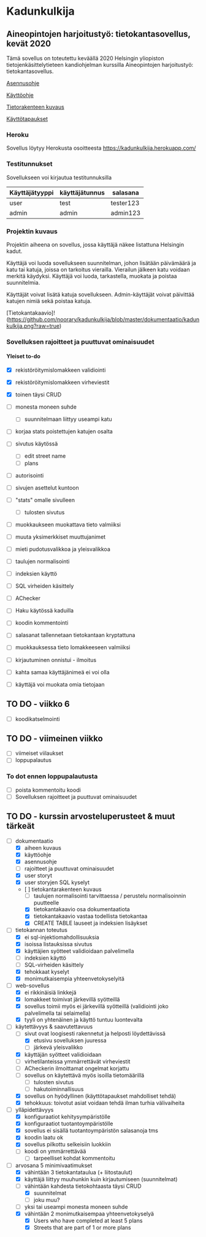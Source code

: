 # Kadunkulkija

## Aineopintojen harjoitustyö: tietokantasovellus, kevät 2020

Tämä sovellus on toteutettu keväällä 2020 Helsingin yliopiston
tietojenkäsittelytieteen kandiohjelman kurssilla Aineopintojen harjoitustyö:
tietokantasovellus.

[Asennusohje](https://github.com/noorary/kadunkulkija/blob/master/dokumentaatio/asennusohje.md)

[Käyttöohje](https://github.com/noorary/kadunkulkija/blob/master/dokumentaatio/kayttoohje.md)

[Tietorakenteen kuvaus](https://github.com/noorary/kadunkulkija/blob/master/dokumentaatio/kadunkulkija.png)

[Käyttötapaukset](https://github.com/noorarytila/kadunkulkija/blob/master/dokumentaatio/kayttotapaukset.md)

### Heroku

Sovellus löytyy Herokusta osoitteesta https://kadunkulkija.herokuapp.com/

### Testitunnukset

Sovellukseen voi kirjautua testitunnuksilla

Käyttäjätyyppi | käyttäjätunnus | salasana
-------------- | -------------- | --------
user           | test           | tester123
admin          | admin          | admin123

### Projektin kuvaus

Projektin aiheena on sovellus, jossa käyttäjä näkee listattuna Helsingin kadut.

Käyttäjä voi luoda sovellukseen suunnitelman, johon lisätään päivämäärä ja katu tai katuja, joissa on tarkoitus vierailla.
Vierailun jälkeen katu voidaan merkitä käydyksi. Käyttäjä voi luoda, tarkastella, muokata ja 
poistaa suunnitelmia. 

Käyttäjät voivat lisätä katuja sovellukseen. Admin-käyttäjät voivat päivittää katujen nimiä sekä poistaa katuja.  

[Tietokantakaavio]!(https://github.com/noorary/kadunkulkija/blob/master/dokumentaatio/kadunkulkija.png?raw=true)

### Sovelluksen rajoitteet ja puuttuvat ominaisuudet

#### Yleiset to-do

- [x] rekistöröitymislomakkeen validiointi
- [x] rekistöröitymislomakkeen virheviestit
- [x] toinen täysi CRUD
- [ ] monesta moneen suhde
    - [ ] suunnitelmaan liittyy useampi katu
- [ ] korjaa stats poistettujen katujen osalta



- [ ] sivutus käytössä
     - [ ] edit street name
     - [ ] plans

- [ ] autorisointi

- [ ] sivujen asettelut kuntoon

- [ ] "stats" omalle sivulleen 
    - [ ] tulosten sivutus

- [ ] muokkaukseen muokattava tieto valmiiksi
- [ ] muuta yksimerkkiset muuttujanimet
- [ ] mieti pudotusvalikkoa ja yleisvalikkoa

- [ ] taulujen normalisointi
- [ ] indeksien käyttö
- [ ] SQL virheiden käsittely

- [ ] AChecker
- [ ] Haku käytössä kaduilla

- [ ] koodin kommentointi

- [ ] salasanat tallennetaan tietokantaan kryptattuna
- [ ] muokkauksessa tieto lomakkeeseen valmiiksi

- [ ] kirjautuminen onnistui - ilmoitus
- [ ] kahta samaa käyttäjänimeä ei voi olla
- [ ] käyttäjä voi muokata omia tietojaan

## TO DO - viikko 6

- [ ] koodikatselmointi

## TO DO - viimeinen viikko

- [ ] viimeiset viilaukset
- [ ] loppupalautus

### To dot ennen loppupalautusta

- [ ] poista kommentoitu koodi
- [ ] Sovelluksen rajoitteet ja puuttuvat ominaisuudet

## TO DO - kurssin arvosteluperusteet & muut tärkeät


- [ ] dokumentaatio
    - [x] aiheen kuvaus
    - [x] käyttöohje
    - [x] asennusohje
    - [ ] rajoitteet ja puuttuvat ominaisuudet
    - [x] user storyt
    - [x] user storyjen SQL kyselyt
    - [ ] tietokantarakenteen kuvaus
        - [ ] taulujen normalisointi tarvittaessa / perustelu normalisoinnin puutteelle
        - [x] tietokantakaavio osa dokumentaatiota
        - [x] tietokantakaavio vastaa todellista tietokantaa
        - [x] CREATE TABLE lauseet ja indeksien lisäykset

- [ ] tietokannan toteutus
    - [x] ei sql-injektiomahdollisuuksia
    - [x] isoissa listauksissa sivutus
    - [x] käyttäjien syötteet validioidaan palvelimella
    - [ ] indeksien käyttö
    - [ ] SQL-virheiden käsittely
    - [x] tehokkaat kyselyt
    - [x] monimutkaisempia yhteenvetokyselyitä

- [ ] web-sovellus
    - [x] ei rikkinäisiä linkkejä
    - [x] lomakkeet toimivat järkevillä syötteillä
    - [x] sovellus toimii myös ei järkevillä syötteillä (validiointi joko palvelimella tai selaimella)
    - [x] tyyli on yhtenäinen ja käyttö tuntuu luontevalta

- [ ] käytettävyys & saavutettavuus
    - [ ] sivut ovat loogisesti rakennetut ja helposti löydettävissä
        - [x] etusivu sovelluksen juuressa
        - [ ] järkevä yleisvalikko
    - [x] käyttäjän syötteet validioidaan
    - [ ] virhetilanteissa ymmärrettävät virheviestit
    - [ ] ACheckerin ilmoittamat ongelmat korjattu
    - [ ] sovellus on käytettävä myös isoilla tietomäärillä
        - [ ] tulosten sivutus
        - [ ] hakutoiminnallisuus
    - [x] sovellus on hyödyllinen (käyttötapaukset mahdolliset tehdä)
    - [x] tehokkuus: toivotut asiat voidaan tehdä ilman turhia välivaiheita

- [ ] ylläpidettävyys
    - [x] konfiguraatiot kehitysympäristölle
    - [x] konfiguraatiot tuotantoympäristölle
    - [x] sovellus ei sisällä tuotantoympäristön salasanoja tms
    - [x] koodin laatu ok
    - [x] sovellus pilkottu selkeisiin luokkiin
    - [ ] koodi on ymmärrettävää
        - [ ] tarpeelliset kohdat kommentoitu

- [ ] arvosana 5 minimivaatimukset
    - [x] vähintään 3 tietokantataulua (+ liitostaulut)
    - [x] käyttäjä liittyy muuhunkin kuin kirjautumiseen (suunnitelmat)
    - [ ] vähintään kahdesta tietokohtaasta täysi CRUD 
        - [x] suunnitelmat
        - [ ] joku muu?
    - [ ] yksi tai useampi monesta moneen suhde
    - [x] vähintään 2 monimutkaisempaa yhteenvetokyselyä
        - [x] Users who have completed at least 5 plans
        - [x] Streets that are part of 1 or more plans
